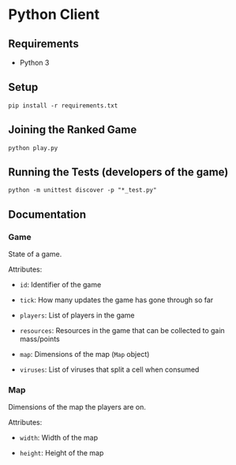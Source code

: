# Python Client
## Requirements
- Python 3

## Setup
`pip install -r requirements.txt`

## Joining the Ranked Game
`python play.py`

## Running the Tests (developers of the game)
`python -m unittest discover -p "*_test.py"`

## Documentation
### Game
State of a game.

Attributes:
- `id`: Identifier of the game

- `tick`: How many updates the game has gone through so far

- `players`: List of players in the game

- `resources`: Resources in the game that can be collected to gain mass/points

- `map`: Dimensions of the map (`Map` object)

- `viruses`: List of viruses that split a cell when consumed

### Map
Dimensions of the map the players are on.

Attributes:
- `width`: Width of the map

- `height`: Height of the map
